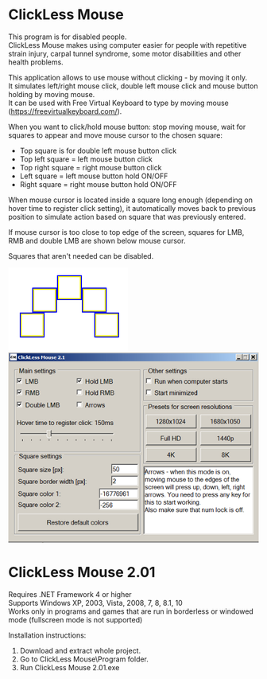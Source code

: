 # ClickLess Mouse

This program is for disabled people.<br/>
ClickLess Mouse makes using computer easier for people with repetitive strain injury, carpal tunnel syndrome, 
some motor disabilities and other health problems.

This application allows to use mouse without clicking - by moving it only.<br/>
It simulates left/right mouse click, double left mouse click and mouse button holding by moving mouse.<br/>
It can be used with Free Virtual Keyboard to type by moving mouse (https://freevirtualkeyboard.com/).

When you want to click/hold mouse button: stop moving mouse, wait for squares to appear and move mouse cursor to the chosen square:
- Top square is for double left mouse button click
- Top left square = left mouse button click
- Top right square = right mouse button click
- Left square = left mouse button hold ON/OFF
- Right square = right mouse button hold ON/OFF

When mouse cursor is located inside a square long enough (depending on hover time to register click setting), it automatically moves
back to previous position to simulate action based on square that was previously entered.

If mouse cursor is too close to top edge of the screen, squares for LMB, RMB and double LMB are shown below mouse cursor.

Squares that aren't needed can be disabled.

![alt text](https://raw.githubusercontent.com/ProperCode/clickless-mouse/master/ClickLess%20Mouse/Program/1.jpg)
![alt text](https://raw.githubusercontent.com/ProperCode/clickless-mouse/master/ClickLess%20Mouse/Program/2.jpg)

# ClickLess Mouse 2.01

Requires .NET Framework 4 or higher<br/>
Supports Windows XP, 2003, Vista, 2008, 7, 8, 8.1, 10<br/>
Works only in programs and games that are run in borderless or windowed mode (fullscreen mode is not supported)

Installation instructions:<br/>
1. Download and extract whole project.
2. Go to ClickLess Mouse\Program folder.
3. Run ClickLess Mouse 2.01.exe